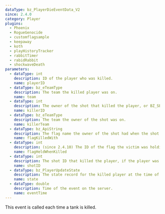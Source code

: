 ```yaml
---
dataType: bz_PlayerDieEventData_V2
since: 2.4.0
category: Player
plugins:
  - Phoenix
  - RogueGenocide
  - customflagsample
  - keepaway
  - koth
  - playHistoryTracker
  - rabbitTimer
  - rabidRabbit
  - shockwaveDeath
parameters:
  - dataType: int
    description: ID of the player who was killed.
    name: playerID
  - dataType: bz_eTeamType
    description: The team the killed player was on.
    name: team
  - dataType: int
    description: The owner of the shot that killed the player, or BZ_SERVER for server side kills
    name: killerID
  - dataType: bz_eTeamType
    description: The team the owner of the shot was on.
    name: killerTeam
  - dataType: bz_ApiString
    description: The flag name the owner of the shot had when the shot was fired.
    name: flagKilledWith
  - dataType: int
    description: (since 2.4.10) The ID of the flag the victim was holding when they died.
    name: flagHeldWhenKilled
  - dataType: int
    description: The shot ID that killed the player, if the player was not killed by a shot, the id will be -1.
    name: shotID
  - dataType: bz_PlayerUpdateState
    description: The state record for the killed player at the time of the event
    name: state
  - dataType: double
    description: Time of the event on the server.
    name: eventTime
---
```


This event is called each time a tank is killed.
